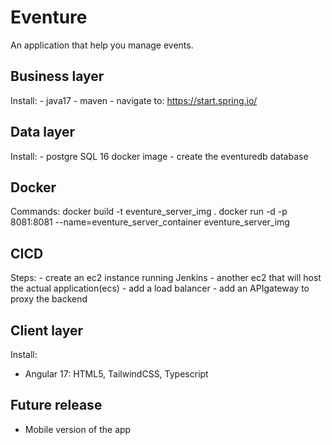 # Eventure
An application that help you manage events. 

## Business layer
  Install:
    - java17
    - maven
    - navigate to: https://start.spring.io/

## Data layer
  Install:
    - postgre SQL 16 docker image
    - create the eventuredb database

## Docker 
  Commands:
    docker build -t eventure_server_img .
    docker run -d -p 8081:8081 --name=eventure_server_container eventure_server_img 

## CICD
  Steps:
    - create an ec2 instance running Jenkins
    - another ec2 that will host the actual application(ecs)
    - add a load balancer
    - add an APIgateway to proxy the backend

## Client layer
 Install:
   - Angular 17: HTML5, TailwindCSS, Typescript

## Future release
   - Mobile version of the app
